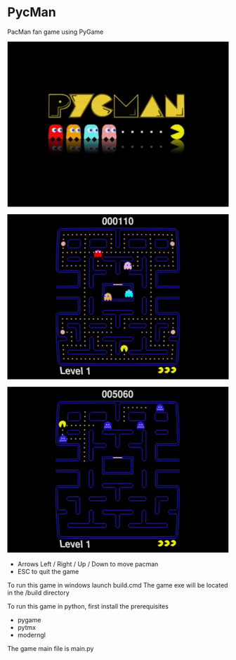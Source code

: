 # PycMan
PacMan fan game using PyGame

[![PycMan](readme.rsc/PycMan1.png)](https://youtu.be/Sico2ezpFKY)

[![PycMan](readme.rsc/PycMan2.png)](https://youtu.be/Sico2ezpFKY)

[![PycMan](readme.rsc/PycMan3.png)](https://youtu.be/Sico2ezpFKY)

- Arrows Left / Right / Up / Down to move pacman
- ESC to quit the game

To run this game in windows launch build.cmd
The game exe will be located in the /build directory

To run this game in python, first install the prerequisites
- pygame
- pytmx
- moderngl

The game main file is main.py



